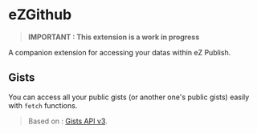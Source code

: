 # eZGithub

> **IMPORTANT : This extension is a work in progress**

A companion extension for accessing your datas within eZ Publish.


## Gists

You can access all your public gists (or another one's public gists) easily with `fetch` functions.

> Based on : [Gists API v3](http://developer.github.com/v3/gists/).
